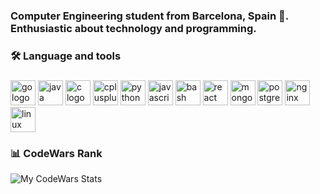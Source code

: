 <h3 align="left">Computer Engineering student from Barcelona, Spain 📍. Enthusiastic about technology and programming.</h3>

###

<h3 align="left">🛠 Language and tools</h3>

###

<div align="left">
  <img src="https://skillicons.dev/icons?i=go" height="40" alt="go logo"  />
  <img src="https://skillicons.dev/icons?i=java" height="40" alt="java logo"  />
  <img src="https://skillicons.dev/icons?i=c" height="40" alt="c logo"  />
  <img src="https://skillicons.dev/icons?i=cpp" height="40" alt="cplusplus logo"  />
  <img src="https://skillicons.dev/icons?i=py" height="40" alt="python logo"  />
  <img src="https://skillicons.dev/icons?i=js" height="40" alt="javascript logo"  />
  <img src="https://skillicons.dev/icons?i=bash" height="40" alt="bash logo"  />
  <img src="https://skillicons.dev/icons?i=react" height="40" alt="react logo"  />
  <img src="https://skillicons.dev/icons?i=mongodb" height="40" alt="mongodb logo"  />
  <img src="https://skillicons.dev/icons?i=postgres" height="40" alt="postgresql logo"  />
  <img src="https://skillicons.dev/icons?i=nginx" height="40" alt="nginx logo"  />
  <img src="https://skillicons.dev/icons?i=linux" height="40" alt="linux logo"  />
</div>

###

###

<h3 align="left">📊 CodeWars Rank</h3>
<img src="https://www.codewars.com/users/lgukasyan/badges/large" alt="My CodeWars Stats">

